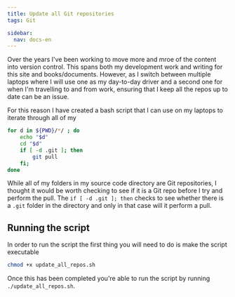 ```yaml
---
title: Update all Git repositories
tags: Git

sidebar:
  nav: docs-en
---
```


Over the years I've been working to move more and mroe of the content into version control. This spans both my development work and writing for this site and books/documents. However, as I switch between multiple laptops where I will use one as my day-to-day driver and a second one for when I'm travelling to and from work, ensuring that I keep all the repos up to date can be an issue.

For this reason I have created a bash script that I can use on my laptops to iterate through all of my 

```bash
for d in ${PWD}/*/ ; do
    echo "$d"
    cd "$d"
    if [ -d .git ]; then
        git pull
    fi;
done
```

While all of my folders in my source code directory are Git repositories, I thought it would be worth checking to see if it is a Git repo before I try and perform the pull. The `if [ -d .git ]; then` checks to see whether there is a `.git` folder in the directory and only in that case will it perform a pull.

## Running the script

In order to run the script the first thing you will need to do is make the script executable

```bash
chmod +x update_all_repos.sh
```

Once this has been completed you're able to run the script by running `./update_all_repos.sh`. 
